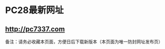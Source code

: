 <h1>PC28最新网址</h1>

<h2><a href="http://pc7337.com">http://pc7337.com</a></h2>


备注：请务必收藏本页面，方便日后下载新版本（本页面为唯一防封网址发布页）
